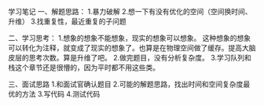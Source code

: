 学习笔记
一、解题思路：
	1.暴力破解
	2.想一下有没有优化的空间（空间换时间、升维）
	3.找重复性，最近重复的子问题


二、学习思考：
	1.想象的想象不能想象，现实的想象可以想象。
	这种想象的想象可以转化为注释，就变成了现实的想象了。也算是在物理空间做了缓存。提高大脑皮层的思考次数。算是升维了吧。
	2.做完题目，没有分析复杂度。
	3.学习队列和栈这个章节还是很懵的，因为平时都不用这些类。

三、面试思路
	1.和面试官确认题目
	2.可能的解题思路，找出时间和空间复杂度最优的方法
	3.写代码
	4.测试代码



